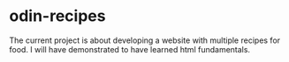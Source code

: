 # odin-recipes

The current project is about developing a website with multiple recipes for food.
I will have demonstrated to have learned html fundamentals. 

